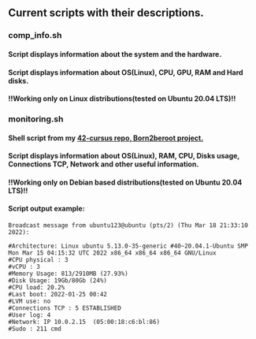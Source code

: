 ## Current scripts with their descriptions.
### comp_info.sh 
#### Script displays information about the system and the hardware.
#### Script displays information about OS(Linux), CPU, GPU, RAM and Hard disks.
#### !!Working only on Linux distributions(tested on Ubuntu 20.04 LTS)!!
### monitoring.sh 
#### Shell script from my <a href="https://github.com/dpetrosy/42-cursus">42-cursus repo, Born2beroot project.</a>
#### Script displays information about OS(Linux), RAM, CPU, Disks usage, Connections TCP, Network and other useful information.
#### !!Working only on Debian based distributions(tested on Ubuntu 20.04 LTS)!!
#### Script output example:

    Broadcast message from ubuntu123@ubuntu (pts/2) (Thu Mar 18 21:33:10 2022):
    
    #Architecture: Linux ubuntu 5.13.0-35-generic #40~20.04.1-Ubuntu SMP Mon Mar 15 04:15:32 UTC 2022 x86_64 x86_64 x86_64 GNU/Linux
    #CPU physical : 3
    #vCPU : 3
    #Memory Usage: 813/2910MB (27.93%)
    #Disk Usage: 19Gb/80Gb (24%)
    #CPU load: 20.2%
    #Last boot: 2022-01-25 00:42
    #LVM use: no
    #Connections TCP : 5 ESTABLISHED
    #User log: 4
    #Network: IP 10.0.2.15  (05:00:18:c6:bl:86)
    #Sudo : 211 cmd
